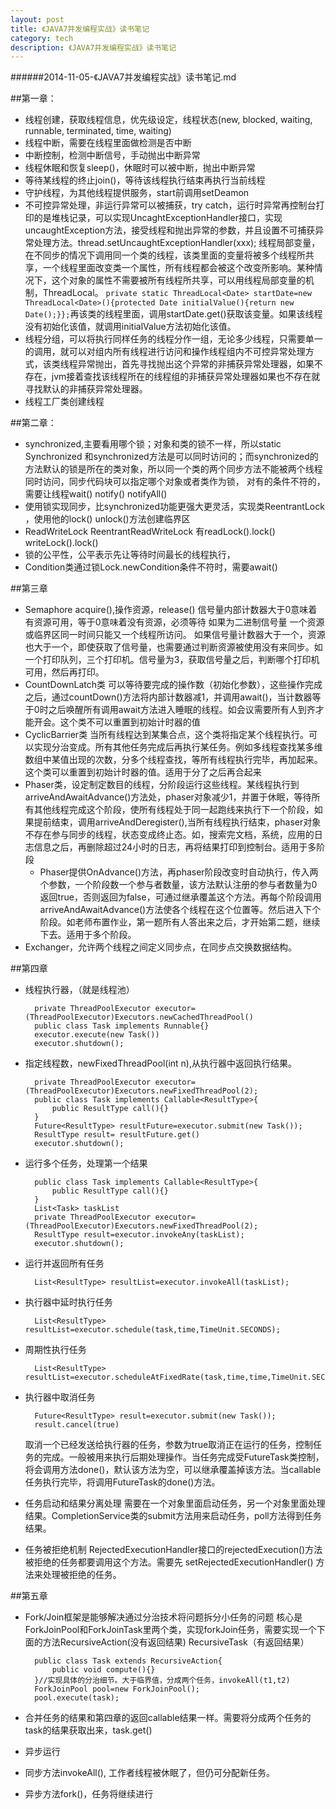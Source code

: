 ```yaml
---
layout: post
title: 《JAVA7并发编程实战》读书笔记
category: tech
description: 《JAVA7并发编程实战》读书笔记
---
```

######2014-11-05-《JAVA7并发编程实战》读书笔记.md

##第一章：
- 线程创建，获取线程信息，优先级设定，线程状态(new, blocked, waiting, runnable, terminated, time, waiting)
- 线程中断，需要在线程里面做检测是否中断
- 中断控制，检测中断信号，手动抛出中断异常
- 线程休眠和恢复sleep()，休眠时可以被中断，抛出中断异常
- 等待某线程的终止join()，等待该线程执行结束再执行当前线程
- 守护线程，为其他线程提供服务，start前调用setDeamon
- 不可控异常处理，非运行异常可以被捕获，try catch，运行时异常再控制台打印的是堆栈记录，可以实现UncaghtExceptionHandler接口，实现uncaughtException方法，接受线程和抛出异常的参数，并且设置不可捕获异常处理方法。thread.setUncaughtExceptionHandler(xxx);
线程局部变量，在不同步的情况下调用同一个类的线程，该类里面的变量将被多个线程所共享，一个线程里面改变类一个属性，所有线程都会被这个改变所影响。某种情况下，这个对象的属性不需要被所有线程所共享，可以用线程局部变量的机制，ThreadLocal。 ```private static ThreadLocal<Date> startDate=new ThreadLocal<Date>(){protected Date initialValue(){return new Date();}};```再该类的线程里面，调用startDate.get()获取该变量。如果该线程没有初始化该值，就调用initialValue方法初始化该值。
- 线程分组，可以将执行同样任务的线程分作一组，无论多少线程，只需要单一的调用，就可以对组内所有线程进行访问和操作线程组内不可控异常处理方式，该类线程异常抛出，首先寻找抛出这个异常的非捕获异常处理器，如果不存在，jvm接着查找该线程所在的线程组的非捕获异常处理器如果也不存在就寻找默认的非捕获异常处理器。
- 线程工厂类创建线程

##第二章：
- synchronized,主要看用哪个锁；对象和类的锁不一样，所以static Synchronized 和synchronized方法是可以同时访问的；而synchronized的方法默认的锁是所在的类对象，所以同一个类的两个同步方法不能被两个线程同时访问，同步代码块可以指定哪个对象或者类作为锁，
对有的条件不符的，需要让线程wait() notify() notifyAll()
- 使用锁实现同步，比synchronized功能更强大更灵活，实现类ReentrantLock ，使用他的lock() unlock()方法创建临界区
- ReadWriteLock ReentrantReadWriteLock  有readLock().lock()  writeLock().lock()
- 锁的公平性，公平表示先让等待时间最长的线程执行，
- Condition类通过锁Lock.newCondition条件不符时，需要await()

##第三章
- Semaphore  acquire(),操作资源，release() 信号量内部计数器大于0意味着有资源可用，等于0意味着没有资源，必须等待
    如果为二进制信号量 一个资源或临界区同一时间只能又一个线程所访问。
    如果信号量计数器大于一个，资源也大于一个，即使获取了信号量，也需要通过判断资源被使用没有来同步。如一个打印队列，三个打印机。信号量为3，获取信号量之后，判断哪个打印机可用，然后再打印。
- CountDownLatch类 可以等待要完成的操作数（初始化参数），这些操作完成之后，通过countDown()方法将内部计数器减1，并调用await()，当计数器等于0时之后唤醒所有调用await方法进入睡眠的线程。如会议需要所有人到齐才能开会。这个类不可以重置到初始计时器的值
- CyclicBarrier类 当所有线程达到某集合点，这个类将指定某个线程执行。可以实现分治变成。所有其他任务完成后再执行某任务。例如多线程查找某多维数组中某值出现的次数，分多个线程查找，等所有线程执行完毕，再加起来。这个类可以重置到初始计时器的值。适用于分了之后再合起来
- Phaser类，设定制定数目的线程，分阶段运行这些线程。某线程执行到arriveAndAwaitAdvance()方法处，phaser对象减少1，并置于休眠，等待所有其他线程完成这个阶段，使所有线程处于同一起跑线来执行下一个阶段，如果提前结束，调用arriveAndDeregister(),当所有线程执行结束，phaser对象不存在参与同步的线程，状态变成终止态。如，搜索完文档，系统，应用的日志信息之后，再删除超过24小时的日志，再将结果打印到控制台。适用于多阶段
    - Phaser提供OnAdvance()方法，再phaser阶段改变时自动执行，传入两个参数，一个阶段数一个参与者数量，该方法默认注册的参与者数量为0返回true，否则返回为false，可通过继承覆盖这个方法。再每个阶段调用arriveAndAwaitAdvance()方法使各个线程在这个位置等。然后进入下个阶段。如老师布置作业，第一题所有人答出来之后，才开始第二题，继续下去。适用于多个阶段。
- Exchanger，允许两个线程之间定义同步点，在同步点交换数据结构。

##第四章
- 线程执行器，（就是线程池）

        private ThreadPoolExecutor executor=(ThreadPoolExecutor)Executors.newCachedThreadPool()
        public class Task implements Runnable{}
        executor.execute(new Task())
        executor.shutdown();

- 指定线程数，newFixedThreadPool(int n),从执行器中返回执行结果。

        private ThreadPoolExecutor executor=(ThreadPoolExecutor)Executors.newFixedThreadPool(2);
        public class Task implements Callable<ResultType>{
            public ResultType call(){}
        }
        Future<ResultType> resultFuture=executor.submit(new Task());
        ResultType result= resultFuture.get()
        executor.shutdown();

- 运行多个任务，处理第一个结果

        public class Task implements Callable<ResultType>{
            public ResultType call(){}
        }
        List<Task> taskList
        private ThreadPoolExecutor executor=(ThreadPoolExecutor)Executors.newFixedThreadPool(2);
        ResultType result=executor.invokeAny(taskList);
        executor.shutdown();

- 运行并返回所有任务
        
        List<ResultType> resultList=executor.invokeAll(taskList);

- 执行器中延时执行任务
        
        List<ResultType> resultList=executor.schedule(task,time,TimeUnit.SECONDS);

- 周期性执行任务

        List<ResultType> resultList=executor.scheduleAtFixedRate(task,time,time,TimeUnit.SECONDS);

- 执行器中取消任务

        Future<ResultType> result=executor.submit(new Task());
        result.cancel(true)
    取消一个已经发送给执行器的任务，参数为true取消正在运行的任务，控制任务的完成。一般被用来执行后期处理操作。当任务完成受FutureTask类控制，将会调用方法done()，默认该方法为空，可以继承覆盖掉该方法。当callable任务执行完毕，将调用FutureTask的done()方法。

- 任务启动和结果分离处理
    需要在一个对象里面启动任务，另一个对象里面处理结果。CompletionService类的submit方法用来启动任务，poll方法得到任务结果。

- 任务被拒绝机制
    RejectedExecutionHandler接口的rejectedExecution()方法被拒绝的任务都要调用这个方法。需要先 setRejectedExecutionHandler() 方法来处理被拒绝的任务。

##第五章
- Fork/Join框架是能够解决通过分治技术将问题拆分小任务的问题
    核心是ForkJoinPool和ForkJoinTask里两个类，实现forkJoin任务，需要实现一个下面的方法RecursiveAction(没有返回结果) RecursiveTask（有返回结果）

        public class Task extends RecursiveAction{
            public void compute(){}
        }//实现具体的分治细节。大于临界值，分成两个任务，invokeAll(t1,t2)
        ForkJoinPool pool=new ForkJoinPool();
        pool.execute(task);

- 合并任务的结果和第四章的返回callable结果一样。需要将分成两个任务的task的结果获取出来，task.get()
- 异步运行
- 同步方法invokeAll(), 工作者线程被休眠了，但仍可分配新任务。
- 异步方法fork()，任务将继续进行